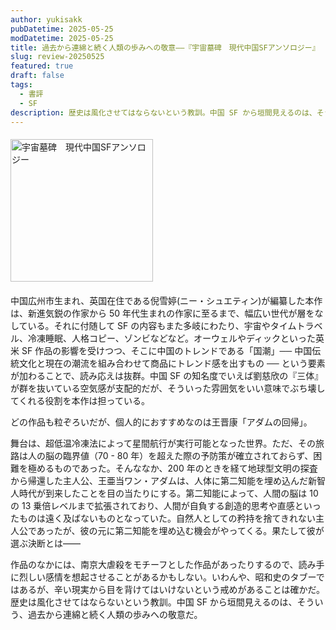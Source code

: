 ```yaml
---
author: yukisakk
pubDatetime: 2025-05-25
modDatetime: 2025-05-25
title: 過去から連綿と続く人類の歩みへの敬意——『宇宙墓碑　現代中国SFアンソロジー』
slug: review-20250525
featured: true
draft: false
tags:
  - 書評
  - SF
description: 歴史は風化させてはならないという教訓。中国 SF から垣間見えるのは、そういう、過去から連綿と続く人類の歩みへの敬意だ。
---
```


<div style="margin: 20px 0">
<a href="https://www.amazon.co.jp/dp/4150124787/ref=nosim?tag=revbooks03-22" class="inline-block" style="margin: 0; padding: 0; border-width: 0;">     
<img src="https://images-na.ssl-images-amazon.com/images/P/4150124787.09.LZZZZZZZ.jpg" alt="宇宙墓碑　現代中国SFアンソロジー" style="width: 228px; height: auto; border-radius: 0; margin: 0; padding: 0;"> 
</a>
</div>

中国広州市生まれ、英国在住である倪雪婷(ニー・シュエティン)が編纂した本作は、新進気鋭の作家から 50 年代生まれの作家に至るまで、幅広い世代が層をなしている。それに付随して SF の内容もまた多岐にわたり、宇宙やタイムトラベル、冷凍睡眠、人格コピー、ゾンビなどなど。オーウェルやディックといった英米 SF 作品の影響を受けつつ、そこに中国のトレンドである「国潮」── 中国伝統文化と現在の潮流を組み合わせて商品にトレンド感を出すもの ── という要素が加わることで、読み応えは抜群。中国 SF の知名度でいえば劉慈欣の『三体』が群を抜いている空気感が支配的だが、そういった雰囲気をいい意味でぶち壊してくれる役割を本作は担っている。

どの作品も粒ぞろいだが、個人的におすすめなのは王晋康「アダムの回帰」。

舞台は、超低温冷凍法によって星間航行が実行可能となった世界。ただ、その旅路は人の脳の臨界値（70 - 80 年）を超えた際の予防策が確立されておらず、困難を極めるものであった。そんななか、200 年のときを経て地球型文明の探査から帰還した主人公、王亜当ワン・アダムは、人体に第二知能を埋め込んだ新智人時代が到来したことを目の当たりにする。第二知能によって、人間の脳は 10 の 13 乗倍レベルまで拡張されており、人間が自負する創造的思考や直感といったものは遠く及ばないものとなっていた。自然人としての矜持を捨てきれない主人公であったが、彼の元に第二知能を埋め込む機会がやってくる。果たして彼が選ぶ決断とは——

作品のなかには、南京大虐殺をモチーフとした作品があったりするので、読み手に烈しい感情を想起させることがあるかもしない。いわんや、昭和史のタブーではあるが、辛い現実から目を背けてはいけないという戒めがあることは確かだ。歴史は風化させてはならないという教訓。中国 SF から垣間見えるのは、そういう、過去から連綿と続く人類の歩みへの敬意だ。
